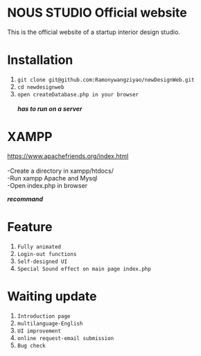 # NOUS STUDIO Official website
This is the official website of a startup interior design studio. 

# Installation
1. `git clone git@github.com:Ramonywangziyao/newDesignWeb.git`
2. `cd newdesignweb`
3. `open createDatabase.php in your browser`</br></br>
*******has to run on a server*******

# XAMPP
https://www.apachefriends.org/index.html</br></br>
-Create a directory in xampp/htdocs/</br>
-Run xampp Apache and Mysql</br>
-Open index.php in browser

*******recommand*******

# Feature
1. `Fully animated`
2. `Login-out functions`
3. `Self-designed UI`
4. `Special Sound effect on main page index.php`

# Waiting update
1. `Introduction page`
2. `multilanguage-English`
3. `UI improvement`
4. `online request-email submission`
5. `Bug check`
